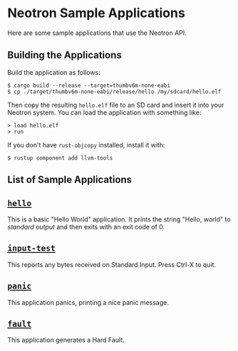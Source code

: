 # Neotron Sample Applications

Here are some sample applications that use the Neotron API.

## Building the Applications

Build the application as follows:

```console
$ cargo build --release --target=thumbv6m-none-eabi
$ cp ./target/thumbv6m-none-eabi/release/hello /my/sdcard/hello.elf
```

Then copy the resulting `hello.elf` file to an SD card and insert it into your Neotron system. You can load the application with something like:

```text
> load hello.elf
> run
```

If you don't have `rust-objcopy` installed, install it with:

```console
$ rustup component add llvm-tools
```

## List of Sample Applications

## [`hello`](./hello)

This is a basic "Hello World" application. It prints the string "Hello, world" to *standard output* and then exits with an exit code of 0.

## [`input-test`](./input-test)

This reports any bytes received on Standard Input. Press Ctrl-X to quit.

## [`panic`](./panic)

This application panics, printing a nice panic message.

## [`fault`](./fault)

This application generates a Hard Fault.
